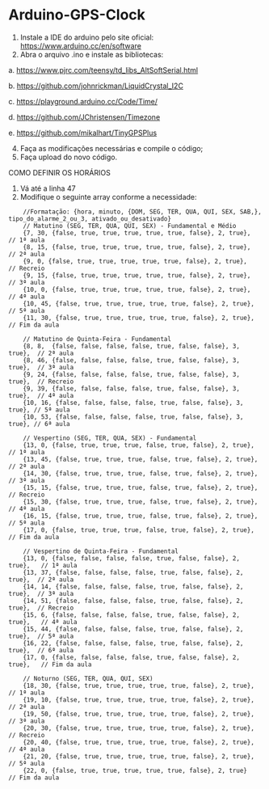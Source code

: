 # Arduino-GPS-Clock

1. Instale a IDE do arduino pelo site oficial: https://www.arduino.cc/en/software
2. Abra o arquivo .ino e instale as bibliotecas:
   
  a. https://www.pjrc.com/teensy/td_libs_AltSoftSerial.html

  b. https://github.com/johnrickman/LiquidCrystal_I2C
  
  c. https://playground.arduino.cc/Code/Time/
  
  d. https://github.com/JChristensen/Timezone
  
  e. https://github.com/mikalhart/TinyGPSPlus
  
4. Faça as modificações necessárias e compile o código;
5. Faça upload do novo código.


COMO DEFINIR OS HORÁRIOS


1. Vá até a linha 47
2. Modifique o seguinte array conforme a necessidade:
```
    //Formatação: {hora, minuto, {DOM, SEG, TER, QUA, QUI, SEX, SAB,}, tipo_do_alarme_2_ou_3, ativado_ou_desativado}
    // Matutino (SEG, TER, QUA, QUI, SEX) - Fundamental e Médio
    {7, 30, {false, true, true, true, true, true, false}, 2, true},  // 1ª aula
    {8, 15, {false, true, true, true, true, true, false}, 2, true},  // 2ª aula
    {9, 0, {false, true, true, true, true, true, false}, 2, true},   // Recreio
    {9, 15, {false, true, true, true, true, true, false}, 2, true},  // 3ª aula
    {10, 0, {false, true, true, true, true, true, false}, 2, true},  // 4ª aula
    {10, 45, {false, true, true, true, true, true, false}, 2, true}, // 5ª aula
    {11, 30, {false, true, true, true, true, true, false}, 2, true}, // Fim da aula

    // Matutino de Quinta-Feira - Fundamental
    {8, 8,  {false, false, false, false, true, false, false}, 3, true},  // 2ª aula
    {8, 46, {false, false, false, false, true, false, false}, 3, true},  // 3ª aula
    {9, 24, {false, false, false, false, true, false, false}, 3, true},  // Recreio
    {9, 39, {false, false, false, false, true, false, false}, 3, true},  // 4ª aula
    {10, 16, {false, false, false, false, true, false, false}, 3, true}, // 5ª aula
    {10, 53, {false, false, false, false, true, false, false}, 3, true}, // 6ª aula

    // Vespertino (SEG, TER, QUA, SEX) - Fundamental
    {13, 0, {false, true, true, true, false, true, false}, 2, true},  // 1ª aula
    {13, 45, {false, true, true, true, false, true, false}, 2, true}, // 2ª aula
    {14, 30, {false, true, true, true, false, true, false}, 2, true}, // 3ª aula
    {15, 15, {false, true, true, true, false, true, false}, 2, true}, // Recreio
    {15, 30, {false, true, true, true, false, true, false}, 2, true}, // 4ª aula
    {16, 15, {false, true, true, true, false, true, false}, 2, true}, // 5ª aula
    {17, 0, {false, true, true, true, false, true, false}, 2, true},  // Fim da aula

    // Vespertino de Quinta-Feira - Fundamental
    {13, 0, {false, false, false, false, true, false, false}, 2, true},   // 1ª aula
    {13, 37, {false, false, false, false, true, false, false}, 2, true},  // 2ª aula
    {14, 14, {false, false, false, false, true, false, false}, 2, true},  // 3ª aula
    {14, 51, {false, false, false, false, true, false, false}, 2, true},  // Recreio
    {15, 6, {false, false, false, false, true, false, false}, 2, true},   // 4ª aula
    {15, 44, {false, false, false, false, true, false, false}, 2, true},  // 5ª aula
    {16, 22, {false, false, false, false, true, false, false}, 2, true},  // 6ª aula
    {17, 0, {false, false, false, false, true, false, false}, 2, true},   // Fim da aula

    // Noturno (SEG, TER, QUA, QUI, SEX)
    {18, 30, {false, true, true, true, true, true, false}, 2, true},  // 1ª aula
    {19, 10, {false, true, true, true, true, true, false}, 2, true},  // 2ª aula
    {19, 50, {false, true, true, true, true, true, false}, 2, true},  // 3ª aula
    {20, 30, {false, true, true, true, true, true, false}, 2, true},  // Recreio
    {20, 40, {false, true, true, true, true, true, false}, 2, true},  // 4ª aula
    {21, 20, {false, true, true, true, true, true, false}, 2, true},  // 5ª aula
    {22, 0, {false, true, true, true, true, true, false}, 2, true}    // Fim da aula
```
